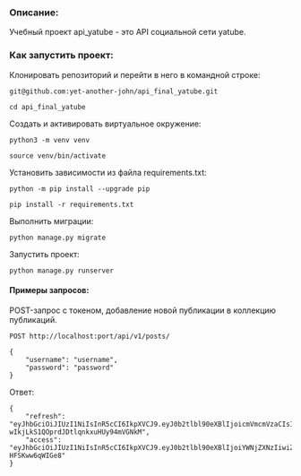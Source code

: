 ### Описание:

Учебный проект api_yatube - это API социальной сети yatube.

### Как запустить проект:

Клонировать репозиторий и перейти в него в командной строке:

```
git@github.com:yet-another-john/api_final_yatube.git
```

```
cd api_final_yatube
```

Cоздать и активировать виртуальное окружение:

```
python3 -m venv venv
```

```
source venv/bin/activate
```

Установить зависимости из файла requirements.txt:

```
python -m pip install --upgrade pip
```

```
pip install -r requirements.txt
```

Выполнить миграции:

```
python manage.py migrate
```

Запустить проект:

```
python manage.py runserver
```

#### Примеры запросов:

POST-запрос с токеном, добавление новой публикации в коллекцию публикаций.

`POST http://localhost:port/api/v1/posts/`

```
{
    "username": "username",
    "password": "password"
}
```

Ответ:

```
{
    "refresh": "eyJhbGciOiJIUzI1NiIsInR5cCI6IkpXVCJ9.eyJ0b2tlbl90eXBlIjoicmVmcmVzaCIsImV4cCI6MTcxNTU5ODM3MiwianRpIjoiMjFhM2E3ZWNmYjQ4NGZmNzhkNWUxMDlmOTJlMjU0MjgiLCJ1c2VyX2lkI._BFxjdOwA-wIkjLkS1QOprdJDtlqnkxuHUy94mVGNkM",
    "access": "eyJhbGciOiJIUzI1NiIsInR5cCI6IkpXVCJ9.eyJ0b2tlbl90eXBlIjoiYWNjZXNzIiwiZXhwIjoxNzE1NTk4MzcyLCJqdGkiOiI3OGU4ZWMzOWU2MGM0ZjY0YmE1ZDI4OGM1ZjI1YjA5MSIsInVzZXJfaWQ.LZ2pzMOWTeshWX577MVMGJ34SjXu2-HFSKww6qWIGe8"
}
```
